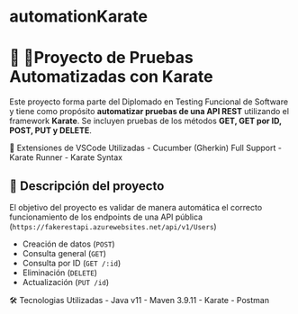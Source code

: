 # automationKarate
# 🧪 🧪Proyecto de Pruebas Automatizadas con Karate

Este proyecto forma parte del Diplomado en Testing Funcional de Software y tiene como propósito **automatizar pruebas de una API REST** utilizando el framework **Karate**. Se incluyen pruebas de los métodos **GET, GET por ID, POST, PUT y DELETE**.

🧩 Extensiones de VSCode Utilizadas
    - Cucumber (Gherkin) Full Support
    - Karate Runner
    - Karate Syntax

## 📌 Descripción del proyecto

El objetivo del proyecto es validar de manera automática el correcto funcionamiento de los endpoints de una API pública (`https://fakerestapi.azurewebsites.net/api/v1/Users`)

- Creación de datos (`POST`)
- Consulta general (`GET`)
- Consulta por ID (`GET /:id`)
- Eliminación (`DELETE`)
- Actualización (`PUT /id`)

🛠️ Tecnologias Utilizadas
    - Java v11
    - Maven 3.9.11
    - Karate
    - Postman
